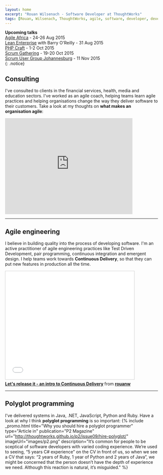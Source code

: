 ```yaml
---
layout: home
excerpt: "Rouan Wilsenach - Software Developer at ThoughtWorks"
tags: [Rouan, Wilsenach, ThoughtWorks, agile, software, developer, development, continuous, delivery]
---
```


__Upcoming talks__  
[Agile Africa](http://agileafrica.jcse.org.za/proposal/emergent-design-cakes-showers-and-electricians) - 24-26 Aug 2015  
[Lean Enterprise](http://info.thoughtworks.com/lean-enterprise-community-registration-page-sa.html) with Barry O'Reilly - 31 Aug 2015  
[PHP Craft](http://phpsouthafrica.com/#schedule) - 1-2 Oct 2015  
[Scrum Gathering](http://sugsa.org.za/scrum-gathering-south-africa-2015/speakers/rouan-wilsenach-heroes-need-sleep-too-techniques-for-stress-free-software-releases/) - 19-20 Oct 2015  
[Scrum User Group Johannesburg](http://www.meetup.com/Scrum-User-Group-Johannesburg/events/219835943/) - 11 Nov 2015  
{: .notice}

## Consulting

I've consulted to clients in the financial services, health, media and education sectors. I've worked as an agile coach, helping teams learn agile practices and helping organisations change the way they deliver software to their customers. Take a look at my thoughts on __what makes an organisation agile__:

<iframe width="420" height="315" src="https://www.youtube.com/embed/yBAhKK3_1j8" frameborder="0" allowfullscreen></iframe>

- - -

## Agile engineering

I believe in building quality into the process of developing software. I'm an active practitioner of agile engineering practices like Test Driven Development, pair programming, continuous integration and emergent design. I help teams work towards __Continuous Delivery__, so that they can put new features in production all the time.

<iframe src="//www.slideshare.net/slideshow/embed_code/key/6ex1dmRt7yn4NA" width="425" height="355" frameborder="0" marginwidth="0" marginheight="0" scrolling="no" style="border:1px solid #CCC; border-width:1px; margin-bottom:5px; max-width: 100%;" allowfullscreen> </iframe> <div style="margin-bottom:5px"> <strong> <a href="//www.slideshare.net/rouanw/lets-release-it-an-intro-to-continuous-delivery" title="Let&#x27;s release it - an intro to Continuous Delivery" target="_blank">Let&#x27;s release it - an intro to Continuous Delivery</a> </strong> from <strong><a href="//www.slideshare.net/rouanw" target="_blank">rouanw</a></strong> </div>

- - -

## Polyglot programming

I've delivered systems in Java, .NET, JavaScript, Python and Ruby. Have a look at why I think __polyglot  programming__ is so important:
{% include _promo.html title="Why you should hire a polyglot programmer" type="Article in" publication="P2 Magazine" url="http://thoughtworks.github.io/p2/issue09/hire-polyglot/" imageUrl="images/p2.png" description="It’s common for people to be sceptical of software developers with varied coding experience. We’re used to seeing, “5 years C# experience” on the CV in front of us, so when we see a CV that says: “2 years of Ruby, 1 year of Python and 2 years of Java”, we might be concerned that the person doesn’t have the depth of experience we need. Although this reaction is natural, it’s misguided." %}
